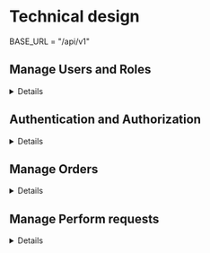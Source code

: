 # Technical design

BASE_URL = "/api/v1"

## Manage Users and Roles
<details>

### Entity

**Class User**
- Long id
- String username
- String firstName
- String lastName
- String email
- String password
- String phoneNumber
- Set\<Role> role
- boolean isBlocked
- LocalDateTime createdAt
- LocalDateTime updatedAt
- LocalDateTime disabledAt

**Class Role**
- Long id
- RoleName roleName

### Dto

**Class UserAdminViewDto**
- Long id
- String username
- String email
- List\<String> roles
- boolean isBlocked
- LocalDateTime createdAt
- LocalDateTime disabledAt

**Class UserDto**
- Long id
- String username
- LocalDateTime createdAt

**Class UserWithAccessDto**
- Long id
- String username
- String firstName
- String lastName
- String email
- String phoneNumber
- LocalDateTime createdAt

**Class RoleDto**
- Long id
- String name

**Class UserFilterDto**
- String username
- String email
- String role
- boolean isBlocked
- LocalDate createdAtStart
- LocalDate createdAtEnd
- LocalDate disabledAtStart
- LocalDate disabledAtEnd

**Class SignUpDto**
- String username
- String firstName
- String lastName
- String email
- String password
- String phoneNumber

### Repository

**Interface UserRepository extends JpaRepository\<User, Long>, JpaSpecificationExecutor<User>**

**Interface RoleRepository extends JpaRepository\<Role, Long>**

### Service

**CLass RoleService**
- UserDto addRole(Long userId, Long roleId)
- UserDto removeRole(Long userId, Long roleId)
- List\<RoleDto> getRoles()
- RoleDto getRoleById()

**CLass UserService**

- Page\<UserDto> getAllUsers(Pageable pageable, UserFilterDto userFilterDto)
- UserDto getUserById(Long id)
- UserDto createUser(SignUpDto signUpDto)
- UserDto updateUser(UserDto userDto)
- void disableUser(Long id)
- UserDto reverseIsBlocked(Long id)

### Converter

**Class UserConverter**
- UserDto convertToDto(User user)
- UserAdminViewDto convertToAdminViewDto(User user)
- User convertToEntity(UserDto dto)
- User convertToEntity(SignUpDto dto)

- **Class RoleConverter**
- RoleDto convertToDto(Role role)
- Role convertToEntity(RoleDto roleDto)

### Controller

**Class RoleController**
- @PostMapping("/users/{id}/roles/{id}") UserDto addRoleToUser(@PathVariable Long roleId, @PathVariable Long userId)
- @DeleteMapping("/users/{id}/roles/{id}") UserDto removeRoleFromUser(@PathVariable Long roleId, @PathVariable Long userId)
- @GetMapping("/roles") List\<RoleDto> getRoles()

**Class UserController**
- @GetMapping("/users") List\<UserAdminViewDto> getAllUsers()
- @GetMapping("/users/{id}") UserDto getUserById(@PathVariable("id") Long id)
- @GetMapping("/users/profile") UserDto getUserProfile() `After Authorization feature`
- @PostMapping("/users") UserDto addUser(@RequestBody SignUpDto signUpDto)
- @PutMapping("/users/{id}") UserDto updateUserById(@PathVariable("id") Long id, @RequestBody UserDto userDto)
- @DeleteMapping("/users/{id}") void disableUserById(@PathVariable("id") Long id)
- @DeleteMapping("/users") void disableAccount() `After Authorization feature`
- @PutMapping("/users/blocked/{id}") UserAdminViewDto reverseIsBlockedUserById(@PathVariable("id") Long id)
</details>

## Authentication and Authorization
<details>

### Entity

**Class RefreshToken**
- Long id
- User user
- String token
- Instant expireDate

### Dto

**Class LoginRequestDto**
- String username
- String password

**Class UpdatePasswordDto**
- String currentPassword
- String newPassword

**Class LoginResponseDto (impls AuthResponse)**
- String cookie
- String refreshCookie
- UserDto userDto

**Interface AuthResponse**

### Repository

**Interface RefreshTokenRepository extends JpaRepository\<RefreshToken, Long>**
- Optional\<RefreshToken> findByToken(String token)
- void deleteByUserId(Long userId)
- Optional\<RefreshToken> findByUserId(Long userId)

### Service

**CLass AuthService**
- AuthResponse login(LoginRequestDto loginRequestDto)
- LoginResponseDto refreshToken(HttpServletRequest request)
- LoginResponseDto logout(User user)
- void updatePassword(UpdatePasswordDto updatePasswordDto)

**Class UserDetailsServiceImpl**
- UserDetails loadUserByUsername(String email)

**Class RefreshTokenService**
- LoginResponseDto refreshAccessToken(String accessToken)
- RefreshToken createRefreshToken(Long userId)
- RefreshToken verifyExpiration(String token)
- void deleteByUserId(Long userId)

### Controller

**Class AuthController**
- @PostMapping("/auth/login") UserDto authenticateUser(LoginRequestDto loginRequestDto)
- @PostMapping("/auth/logout") void logoutUser()
- @PostMapping("/auth/refresh-token") void refreshToken(HttpServletRequest httpServletRequest)
- @PutMapping("/auth/update-password) void updatePassword(UpdatePasswordDto updatePasswordDto)

### Util

**Class JwtUtil**
- ResponseCookie generateJwtCookie(UserDetailsImpl userDetails)
- ResponseCookie generateJwtCookie(User user)
- ResponseCookie generateRefreshJwtCookie(String refreshToken)
- String getJwtFromCookie(HttpServletRequest httpServletRequest)
- String getJwtRefreshFromCookies(HttpServletRequest httpServletRequest)
- ResponseCookie cleanJwtCookie()
- ResponseCookie clean JwtRefreshCookie()
- String GetUsernameFromJwtToken(String token)
- String validateJwtToken(String token)
- String generateTokenFromUsername(String username)
- ResponseCookie generateCookie(String name, String value, String path)
- String getCookieValueByName(HttpServletRequest httpServletRequest, String name)

### Security
**Class JwtTokenFilter**
- void doFilterInternal(HttpServletRequest httpServletRequest, HttpServletResponse httpServletResponse, FilterChain filterChain)
- String parseJwt(HttpServletRequest httpServletRequest)

**Class UserDetailsImpl**
- Long id
- String password
- Collection\<? extends GrantedAuthority> authorities
- UserDetailsImpl build(User)

**Class AuthEntryPointJwt**
- void commence(HttpServletRequest httpServletRequest, HttpServletResponse httpServletResponse, AuthenticationException exception)

**Class WebSecurityConfig**
- @Bean JwtTokenFilter jwtTokenFilter
- @Bean DaoAuthenticationProvider daoAuthenticationProvider
- @Bean AuthenticationManager authenticationManager
- @Bean PasswordEncoder passwordEncoder
- @Bean SecurityFilterChain securityFilterChain
- @Bean CorsFilter corsFilter

</details>

## Manage Orders
<details>

### Entity

**Class Order**
- Long id
- User owner
- User performer
- Status(enum) status
- String title
- String description
- double price
- String departureCountry
- String departureLocation
- String destinationCountry
- String destinationLocation
- boolean isBlocked
- LocalDateTime createdAt

### Dto

**Class OrderFilterDto**
- String ownerUsername
- String performerUsername
- String status
- String title
- double priceStart
- double priceEnd
- String departureCountry
- String departureLocation
- String destinationCountry
- String destinationLocation
- LocalDate createdAtStart
- LocalDate createdAtEnd

**Class OrderChangeDto**
- Long id
- String title
- String description
- double price
- String departureCountry
- String departureLocation
- String destinationCountry
- String destinationLocation

**Class OrderDto**
- Long id
- User ownerId
- String title
- String description
- double price
- String departureCountry
- String departureLocation
- String destinationCountry
- String destinationLocation
- LocalDateTime createdAt

**Class OrderPersonalViewDto**
- Long id
- User ownerId
- User performerId
- Status(enum) status
- String title
- double price
- LocalDateTime createdAt

**Class OrderShortViewDto**
- Long id
- String title
- double price
- String departureCountry
- String departureLocation
- String destinationCountry
- String destinationLocation
- LocalDateTime createdAt

### Repository
**Interface OrderRepository extends JpaRepository\<Order, Long>, JpaSpecificationExecutor<Order>**

### Service

**Class OrderService**
- Page\<OrderShortViewDto> getAllOrders(OrderFilterDto filterDto, Pageable pageable)
- Page\<OrderShortViewDto> getOwnerOrdersByUserId(Long id, OrderFilterDto filterDto, Pageable pageable)
- Page\<OrderPersonalViewDto> getAuthorisedUserOwnOrders(OrderFilterDto filterDto, Pageable pageable)
- Page\<OrderPersonalViewDto> getAuthorisedUserPerformOrders(OrderFilterDto filterDto, Pageable pageable) `After Perform requests feature`
- OrderDto getOrderById(Long id)
- OrderDto createOrder(OrderChangeDto orderChangeDto)
- OrderDto updateOrderById(OrderChangeDto orderChangeDto)
- void deleteOrderById(Long id)
- void blockOrderById(Long id)
- OrderDto unblockOrderById(Long id)

### Specification

**OrderSpecification**
- Specification<Order> buildGetAllSpecification(OrderFilterDto filter)
- Specification<Order> buildGetAllByUserIdSpecification(Long id, OrderFilterDto filter)

### Converter

**OrderConverter**
- Order convertToEntity (CreateOrderDto dto)
- Order convertToEntity (CreateOrderDto dto, Order comp)
- OrderDto convertToDto(Order order)
- OrderShortViewDto convertToShortViewDto(Order order)

### Controller

**Class OrderController**
- @GetMapping("/orders") Page<OrderShortViewDto> getAllOrders(OrderFilterDto filterDto, Pageable pageable)
- @GetMapping("/orders/authorised") Page<OrderShortViewDto> getAuthorisedUserOrders(OrderFilterDto filterDto, Pageable pageable)
- @GetMapping("/orders/{id}") OrderDto getOrderById(@PathVariable("id") Long id)
- @GetMapping("/orders/users/{id}") Page<OrderShortViewDto> getOrdersByUserId(@PathVariable("id") Long id, OrderFilterDto filterDto, Pageable pageable)
- @PostMapping("/orders") OrderDto createOrder(@Valid @RequestBody OrderDto orderDto)
- @PutMapping("/orders/{id}") OrderDto updateOrder(@PathVariable("id") Long id, @Valid @RequestBody OrderDto orderDto)
- @DeleteMapping("/orders/{id}") void deleteOrderById(@PathVariable("id") Long id)
</details>

## Manage Perform requests
<details>

### Entity

**Class PerformRequest**
- Long id
- Order order
- User performer
- Boolean isApproved
- LocalDateTime createdAt

### Dto

**Class PerformRequestDto**
- Long id
- String orderId
- String performerId
- Boolean isApproved
- LocalDateTime createdAt

### Repository
**Interface PerformRequestRepository extends JpaRepository\<PerformRequest, Long>**

### Service

**Class PerformRequestService**

- Page\<PerformRequestDto> getOrderPerformRequestsByOrderId(Long id, Boolean isApproved, Pageable pageable)
- Page\<PerformRequestDto> getAuthorisedUserPerformRequests(Boolean isApproved, Pageable pageable)
- PerformRequestDto getPerformRequestById(Long id)
- PerformRequestDto createPerformRequestByOrderId(Long id)
- void deletePerformRequestByOrderId(Long id)
- PerformRequestDto approvePerformRequestById(Long id)
- PerformRequestDto rejectPerformRequestById(Long id)

### Converter

**PerformRequestConverter**
- PerformRequestDto convertToDto(PerformRequest performRequest)

### Controller

**Class PerformRequestController**
- @GetMapping("/perform-requests/orders/{id}") Page\<PerformRequestDto> getOrderPerformRequestsByOrderId(@PathVariable("id") Long id, Boolean isApproved, Pageable pageable)
- @GetMapping("/perform-requests") Page\<PerformRequestDto> getAuthorisedUserPerformRequests(Boolean isApproved, Pageable pageable)
- @GetMapping("/perform-requests/{id}") PerformRequestDto getPerformRequestById(@PathVariable("id") Long id)
- @PostMapping("/perform-requests/orders/{id}") PerformRequestDto createPerformRequestByOrderId(@PathVariable("id") Long id)
- @DeleteMapping("/perform-requests/orders/{id}") void deletePerformRequestByOrderId(@PathVariable("id") Long id)
- @PutMapping("/perform-requests/{id}") PerformRequestDto approvePerformRequestById(@PathVariable("id") Long id)
- @PutMapping("/perform-requests/{id}") PerformRequestDto rejectPerformRequestById(@PathVariable("id") Long id)
</details>
